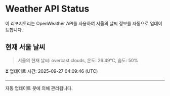 
# Weather API Status

이 리포지토리는 OpenWeather API를 사용하여 서울의 날씨 정보를 자동으로 업데이트합니다.

## 현재 서울 날씨
> 서울의 현재 날씨: overcast clouds, 온도: 26.49°C, 습도: 50%

⏳ 업데이트 시간: 2025-09-27 04:09:46 (UTC)

---
자동 업데이트 봇에 의해 관리됩니다.
